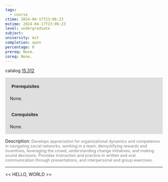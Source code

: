 ```yaml
---
tags:
  - course
ctime: 2024-04-17T23:06:23
mstime: 2024-04-17T23:06:23
level: undergraduate
subject: 
university: mit
completion: open
percentage: 0
prereq: None.
coreq: None.
---
```


catalog [15.312](http://student.mit.edu/catalog/m15b.html#15.312)

<span style="display: block; padding: 15px; background-color: rgb(100, 100, 100, 0.2);"><font id="m_prereq1076_0" style="display: block; font-family: Arial, sans-serif; font-weight: bold; padding: 5px">Prerequisites</font><br><span id="prereq1076_0">None.</span></span>
<span style="display: block; padding: 15px; background-color: rgb(100, 100, 100, 0.2);"><font id="m_coreq1076_0" style="display: block; font-family: Arial, sans-serif; font-weight: bold; padding: 5px">Corequisites</font><br><span id="coreq1076_0">None.</span></span>

<font style="">Description:</font>
<font style="color: grey; font-size: 0.8rem;">Develops appreciation for organizational dynamics and competence in navigating social networks, working in a team, demystifying rewards and incentives, leveraging the crowd, understanding change initiatives, and making sound decisions. Provides instruction and practice in written and oral communication through presentations, and interpersonal and group exercises.</font>



---

<< HELLO, WORLD >>
